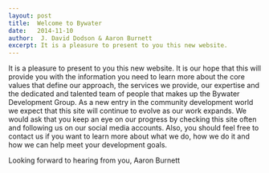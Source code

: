 ```yaml
---
layout: post
title:  Welcome to Bywater
date:   2014-11-10
author:  J. David Dodson & Aaron Burnett
excerpt: It is a pleasure to present to you this new website.
---
```


It is a pleasure to present to you this new website.  It is our hope that this will provide you with the information you need to learn more about the core values that define our approach, the services we provide, our expertise and the dedicated and talented team of people that makes up the Bywater Development Group.  As a new entry in the community development world we expect that this site will continue to evolve as our work expands.  We would ask that you keep an eye on our progress by checking this site often and following us on our social media accounts.  Also, you should feel free to contact us if you want to learn more about what we do, how we do it and how we can help meet your development goals.

Looking forward to hearing from you,
Aaron Burnett

